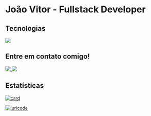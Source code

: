 # João Vitor - Fullstack Developer







<div align=left>
  <h2>Tecnologias</h2>
 <img src="https://skillicons.dev/icons?i=html,css,js,ts,react,nextjs,tailwind,nodejs,express,nestjs,postgres,mysql,prisma,php,go,python,aws,linux&perline=10" />
<div/>

## Entre em contato comigo!
<a href="https://www.linkedin.com/in/jvrtdev" target="_blank">
  <img src="https://skillicons.dev/icons?i=linkedin" />
</a>
<a href="mailto:jvrtdev@gmail.com" target="_blank">
  <img src="https://skillicons.dev/icons?i=gmail" />
</a> 

## Estatísticas
<div align="left">
  
  [![card](https://github-readme-stats.vercel.app/api?username=jvrtdev&theme=dracula&show_icons=true)](https://github.com/anuraghazra/github-readme-stats)

</div>

<div align="left">
  
  [![iuricode](https://github-readme-stats.vercel.app/api/top-langs/?username=jvrtdev&hide=html&layout=compact&theme=dracula)](https://github.com/anuraghazra/github-readme-stats)

</div>
